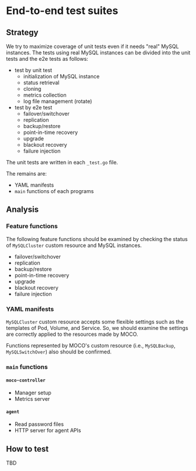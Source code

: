 # End-to-end test suites

## Strategy

We try to maximize coverage of unit tests even if it needs "real" MySQL instances.  The tests using real MySQL instances can be divided into the unit tests and the e2e tests as follows:
- test by unit test
  - initialization of MySQL instance
  - status retrieval
  - cloning
  - metrics collection
  - log file management (rotate)
- test by e2e test
  - failover/switchover
  - replication
  - backup/restore
  - point-in-time recovery
  - upgrade
  - blackout recovery
  - failure injection

The unit tests are written in each `_test.go` file.

The remains are:
- YAML manifests
- `main` functions of each programs

## Analysis

### Feature functions

The following feature functions should be examined by checking the status of `MySQLCluster` custom resource and MySQL instances.
- failover/switchover
- replication
- backup/restore
- point-in-time recovery
- upgrade
- blackout recovery
- failure injection

### YAML manifests

`MySQLCluster` custom resource accepts some flexible settings such as the templates of Pod, Volume, and Service.  So, we should examine the settings are correctly applied to the resources made by MOCO.

Functions represented by MOCO's custom resource (i.e., `MySQLBackup`, `MySQLSwitchOver`) also should be confirmed.

### `main` functions

#### `moco-controller`

- Manager setup
- Metrics server

#### `agent`

- Read password files
- HTTP server for agent APIs


## How to test

TBD
